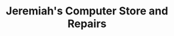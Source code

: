 ---
title: "Jeremiah's Computer Store and Repairs"
url: /rochester/jeremiahs-computer-store-and-repairs/
shop: computer
---